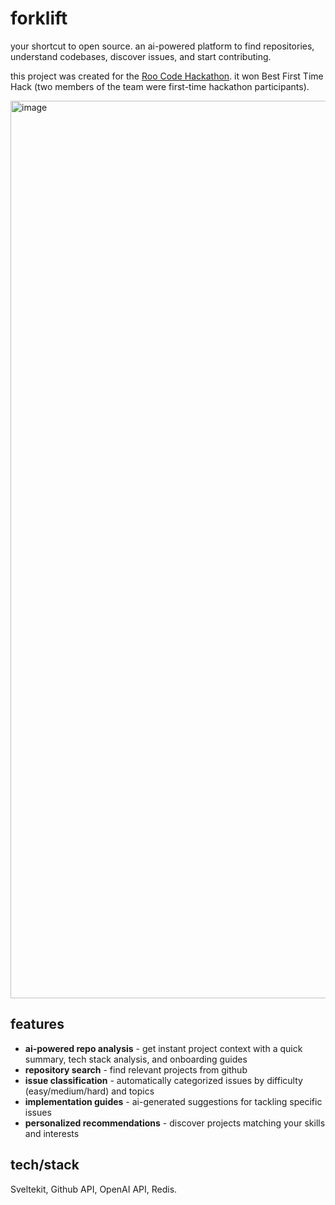 # forklift

your shortcut to open source. an ai-powered platform to find repositories, understand codebases, discover issues, and start contributing.

this project was created for the [Roo Code Hackathon](https://roo-code-hackathon.devpost.com/). it won Best First Time Hack (two members of the team were first-time hackathon participants).

<img width="2503" height="1436" alt="image" src="https://github.com/user-attachments/assets/31781ed1-8e35-472c-904e-ad2aa246785f" />

## features

- **ai-powered repo analysis** - get instant project context with a quick summary, tech stack analysis, and onboarding guides
- **repository search** - find relevant projects from github
- **issue classification** - automatically categorized issues by difficulty (easy/medium/hard) and topics
- **implementation guides** - ai-generated suggestions for tackling specific issues
- **personalized recommendations** - discover projects matching your skills and interests

## tech/stack

Sveltekit, Github API, OpenAI API, Redis.

